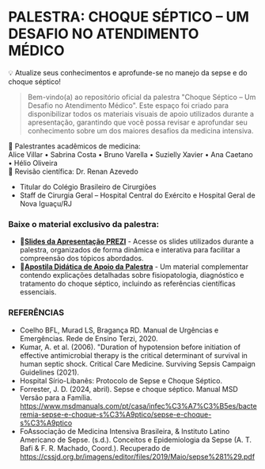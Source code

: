 # PALESTRA: CHOQUE SÉPTICO – UM DESAFIO NO ATENDIMENTO MÉDICO
 
💡 Atualize seus conhecimentos e aprofunde-se no manejo da sepse e do choque séptico!

>  Bem-vindo(a) ao repositório oficial da palestra "Choque Séptico – Um Desafio no Atendimento Médico". Este espaço foi criado para disponibilizar todos os materiais visuais de apoio utilizados durante a apresentação, garantindo que você possa revisar e aprofundar seu conhecimento sobre um dos maiores desafios da medicina intensiva.

 :small_blue_diamond: Palestrantes acadêmicos de medicina:  
Alice Villar • Sabrina Costa • Bruno Varella • Suzielly Xavier • Ana Caetano • Hélio Oliveira
 <br> 
:small_blue_diamond: Revisão científica: Dr. Renan Azevedo <br> 
* Titular do Colégio Brasileiro de Cirurgiões <br>
*  Staff de Cirurgia Geral – Hospital Central do Exército e Hospital Geral de Nova Iguaçu/RJ

### Baixe o material exclusivo da palestra: 

* 🔗[**Slides da Apresentação PREZI**](https://www.bibliometrix.org/home/) - Acesse os slides utilizados durante a palestra, organizados de forma dinâmica e interativa para facilitar a compreensão dos tópicos abordados.   
* 🔗[**Apostila Didática de Apoio da Palestra**](https://www.scopus.com/) - Um material complementar contendo explicações detalhadas sobre fisiopatologia, diagnóstico e tratamento do choque séptico, incluindo as referências científicas essenciais.  
 


### REFERÊNCIAS
* Coelho BFL, Murad LS, Bragança RD. Manual de Urgências e Emergências. Rede de Ensino Terzi, 2020.
* Kumar, A. et al. (2006). "Duration of hypotension before initiation of effective antimicrobial therapy is the critical determinant of survival in human septic shock.  Critical Care Medicine.
Surviving Sepsis Campaign Guidelines (2021).
* Hospital Sírio-Libanês: Protocolo de Sepse e Choque Séptico.
* Forrester, J. D. (2024, abril). Sepse e choque séptico. Manual MSD Versão para a Família.  https://www.msdmanuals.com/pt/casa/infec%C3%A7%C3%B5es/bacteremia-sepse-e-choque-s%C3%A9ptico/sepse-e-choque-s%C3%A9ptico
* FoAssociação de Medicina Intensiva Brasileira, & Instituto Latino Americano de Sepse. (s.d.). Conceitos e Epidemiologia da Sepse (A. T. Bafi & F. R. Machado, Coord.). Recuperado de https://cssjd.org.br/imagens/editor/files/2019/Maio/sepse%281%29.pdf



